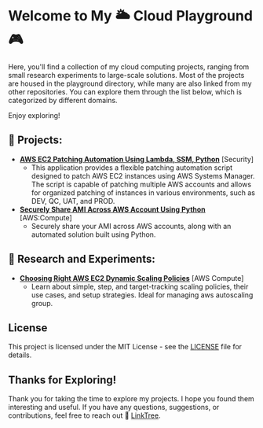 # Welcome to My 🌥️ Cloud Playground 🎮 

Here, you'll find a collection of my cloud computing projects, ranging from small research experiments to large-scale solutions. Most of the projects are housed in the playground directory, while many are also linked from my other repositories. You can explore them through the list below, which is categorized by different domains.

Enjoy exploring!

## 🚀 Projects:
- **[AWS EC2 Patching Automation Using Lambda, SSM, Python](https://github.com/alonshrestha/aws-ec2-patch-automation-boto3)** [Security]
  - This application provides a flexible patching automation script designed to patch AWS EC2 instances using AWS Systems Manager. The script is capable of patching multiple AWS accounts and allows for organized patching of instances in various environments, such as DEV, QC, UAT, and PROD.
- **[Securely Share AMI Across AWS Account Using Python](playground/share-aws-ami-cross-account)** [AWS:Compute]
  - Securely share your AMI across AWS accounts, along with an automated solution built using Python.

## 🧪 Research and Experiments:

- **[Choosing Right AWS EC2 Dynamic Scaling Policies](playground/aws-autoscale-dynamic-scaling-policies/)** [AWS Compute]
  - Learn about simple, step, and target-tracking scaling policies, their use cases, and setup strategies. Ideal for managing aws autoscaling group.


## License

This project is licensed under the MIT License - see the [LICENSE](LICENSE) file for details.

## Thanks for Exploring!

Thank you for taking the time to explore my projects. I hope you found them interesting and useful. If you have any questions, suggestions, or contributions, feel free to reach out 🌳 [LinkTree](https://links.alon.com.np).